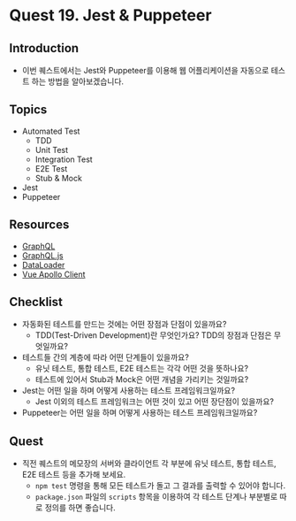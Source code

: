 # Quest 19. Jest & Puppeteer


## Introduction
* 이번 퀘스트에서는 Jest와 Puppeteer를 이용해 웹 어플리케이션을 자동으로 테스트 하는 방법을 알아보겠습니다.

## Topics
* Automated Test
  * TDD
  * Unit Test
  * Integration Test
  * E2E Test
  * Stub & Mock
* Jest
* Puppeteer

## Resources
* [GraphQL](https://graphql.org/)
* [GraphQL.js](http://graphql.org/graphql-js/)
* [DataLoader](https://github.com/facebook/dataloader)
* [Vue Apollo Client](https://github.com/akryum/vue-apollo)

## Checklist
* 자동화된 테스트를 만드는 것에는 어떤 장점과 단점이 있을까요?
  * TDD(Test-Driven Development)란 무엇인가요? TDD의 장점과 단점은 무엇일까요?
* 테스트들 간의 계층에 따라 어떤 단계들이 있을까요?
  * 유닛 테스트, 통합 테스트, E2E 테스트는 각각 어떤 것을 뜻하나요?
  * 테스트에 있어서 Stub과 Mock은 어떤 개념을 가리키는 것일까요?
* Jest는 어떤 일을 하며 어떻게 사용하는 테스트 프레임워크일까요?
  * Jest 이외의 테스트 프레임워크는 어떤 것이 있고 어떤 장단점이 있을까요?
* Puppeteer는 어떤 일을 하며 어떻게 사용하는 테스트 프레임워크일까요?

## Quest
* 직전 퀘스트의 메모장의 서버와 클라이언트 각 부분에 유닛 테스트, 통합 테스트, E2E 테스트 등을 추가해 보세요.
  * `npm test` 명령을 통해 모든 테스트가 돌고 그 결과를 출력할 수 있어야 합니다.
  * `package.json` 파일의 `scripts` 항목을 이용하여 각 테스트 단계나 부분별로 따로 정의를 하면 좋습니다.
